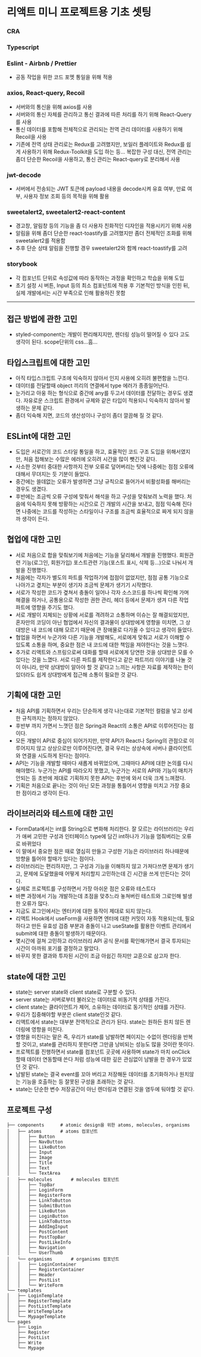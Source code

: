 # 리액트 미니 프로젝트용 기초 셋팅

### CRA
### Typescript
### Eslint - Airbnb / Prettier
- 공동 작업을 위한 코드 포멧 통일을 위해 적용

### axios, React-query, Recoil
- 서버와의 통신을 위해 axios를 사용
- 서버와의 통신 자체를 관리하고 통신 결과에 따른 처리를 하기 위해 React-Query를 사용
- 통신 데이터를 포함해 전체적으로 관리되는 전역 관리 데이터를 사용하기 위해 Recoil을 사용
- 기존에 전역 상태 관리로는 Redux를 고려했지만, 보일러 플레이트와 Redux를 쉽게 사용하기 위해 Redux-Toolkit을 도입 하는 등... 복잡한 구성 대신, 전역 관리는 좀더 단순한 Recoil을 사용하고, 통신 관리는 React-query로 분리해서 사용

### jwt-decode

- 서버에서 전송되는 JWT 토큰에 payload 내용을 decode시켜 유효 여부, 만료 여부, 사용자 정보 조회 등의 목적을 위해 활용

### sweetalert2, sweetalert2-react-content

- 경고창, 알림창 등의 기능을 좀 더 사용자 친화적인 디자인을 적용시키기 위해 사용
- 알림을 위해 좀더 단순한 react-toastify를 고려했지만 좀더 전체적인 조화를 위해 sweetalert2를 적용함
- 추후 단순 상태 알림을 진행할 경우 sweetalert2와 함께 react-toastify를 고려

### storybook

- 각 컴포넌트 단위로 속성값에 따라 동작하는 과정을 확인하고 학습을 위해 도입
- 초기 설정 시 버튼, Input 등의 최소 컴포넌트에 적용 후 기본적인 방식을 인힌 뒤, 실제 개발에서는 시간 부족으로 인해 활용하진 못함

---

## 접근 방법에 관한 고민
- styled-component는 개발이 편리해지지만, 렌더링 성능이 떨어질 수 있다 고도 생각이 된다. scope단위의 css...흠...

## 타입스크립트에 대한 고민
- 아직 타입스크립트 구조에 익숙하지 않아서 인지 사용에 오히려 불편함을 느낀다.
- 데이터를 전달할때 object 끼리의 연결에서 type 에러가 종종일어난다.
- 눈가리고 아웅 하는 형식으로 중간에 any를 두고서 데이터를 전달하는 경우도 생겼다. 자유로운 스크립트 환경에서 규제와 같은 타입이 적용되니 익숙하지 않아서 발생하는 문제 같다.
- 좀더 익숙해 지면, 코드의 생산성이나 구성이 좀더 깔끔해 질 것 같다.

## ESLint에 대한 고민
- 도입은 서로간의 코드 스타일 통일을 하고, 효율적인 코드 구조 도입을 위해서였지만, 처음 접해보는 수많은 에러에 오히려 시간을 많이 뺏긴것 같다.
- 사소한 것부터 중대한 사항까지 전부 오류로 덮어버리는 탓에 나중에는 점점 오류에 대해서 무뎌지는 듯 기분이 들었다.
- 중간에는 쓸데없는 오류가 발생하면 그냥 규칙으로 들어가서 비활성화를 해버리는 경우도 생겼다.
- 후반에는 조금씩 오류 구성에 맞춰서 해석을 하고 구성을 맞춰보려 노력을 했다. 처음에 익숙하지 못해 방황하는 시간으로 긴 개발의 시간을 보내고, 점점 익숙해 진다면 나중에는 코드를 작성하는 스타일이나 구조를 조금씩 효율적으로 짜게 되지 않을까 생각이 든다.

## 협업에 대한 고민
- 서로 처음으로 합을 맞춰보기에 처음에는 기능을 달리해서 개발을 진행했다. 회원관련 기능(로그인, 회원가입) 포스트관련 기능(포스트 표시, 삭제 등...)으로 나눠서 개발을 진행했다.
- 처음에는 각자가 별도의 파트를 작업하기에 접점이 없었지만, 점점 공통 기능으로 나아가고 곂치는 부분이 생기자 조금씩 문제가 생기기 시작했다.
- 서로가 작성한 코드가 곂쳐서 충돌이 일어나 각자 소스코드를 하나씩 확인해 가며 해결을 하거나, 공통용으로 작성한 권한 관리, 헤더 등에서 문제가 생겨 다른 작업 파트에 영향을 주기도 했다.
- 서로 개발이 지체되는 상황에 서로를 격려하고 소통하며 이슈는 잘 해결되었지만, 혼자만의 코딩이 아닌 협업에서 자신의 결과물이 상대방에게 영향을 미치면, 그 상대방은 내 코드에 대해 모르기 때문에 큰 장애물로 다가올 수 있다고 생각이 들었다.
- 협업을 하면서 누군가와 다른 기능을 개발해도, 서로에게 맞춰고 서로가 이해할 수 있도록 소통을 하며, 중요한 점은 내 코드에 대한 책임을 져야한다는 것을 느꼇다.
- 추가로 리액트와 스프링으로써 대화를 할때 서로에게 당연한 것을 상대방은 모를 수 있다는 것을 느꼈다. 서로 다른 파트를 제작한다고 같은 파트끼리 이야기를 나눌 것이 아니라, 만약 상대방이 알아야 할 것 같다고 느끼는 사항은 자료를 제작하는 한이 있더라도 쉽게 상대방에게 접근해 소통이 필요한 것 같다.

## 기획에 대한 고민
- 처음 API를 기획하면서 우리는 단순하게 생각 나는대로 기본적인 컬럼을 넣고 상세한 규칙까지는 정하지 않았다.
- 후반부 까지 가면서 느꼇던 점은 Spring과 React의 소통은 API로 이루어진다는 점이다.
- 모든 개발이 API로 중심이 되어가지만, 만약 API가 React나 Spring의 관점으로 이루어지지 않고 상상으로만 이루어진다면, 결국 우리는 상상속에 서버나 클라이언트와 연결을 시도하게 된다는 점이다.
- API는 기능을 개발할 때마다 새롭게 바뀌었으며, 그때마다 API에 대한 논의를 다시 해야했다. 누군가는 API를 따라오지 못했고, 누군가는 서로의 API와 기능이 매치가 안되는 등 초반에 제대로 기획하지 못한 API는 후반에 와서 더욱 크게 느껴졌다.
- 기획은 처음으로 끝나는 것이 아닌 모든 과정을 통틀어서 영향을 미치고 가장 중요한 점이라고 생각이 든다.

## 라이브러리와 테스트에 대한 고민
- FormData에서는 int를 String으로 변화해 처리한다. 잘 모르는 라이브러리는 우리가 애써 고민한 구성과 인터페이스  type에 담긴 int하나가 기능을 멈춰버리는 오류로 바뀌었다
- 이 말에서 중요한 점은 때로 열심히 만들고 구성한 기능은 라이브러리 하나때문에 방향을 틀어야 할때가 있다는 점이다.
- 라이브러리는 편리하지만, 그 구성과 기능을 이해하지 않고 가져다쓰면 문제가 생기고, 문제에 도달했을때 어떻게 처리할지 고민하는데 긴 시간을 쓰게 만든다는 것이다.
- 실제로 프로젝트를 구성하면서 가장 아쉬운 점은 오류와 테스트다
- 바쁜 과정에서 기능 개발하는데 초점을 맞추느라 놓쳐버린 테스트와 그로인해 발생한 오류가 많다.
- 지금도 로그인에서는 엔터키에 대한 동작이 제대로 되지 않는다.
- 리액트 Hook에서 useForm을 사용하면 엔터에 대한 커밋이 자동 적용되는데, 필요하다고 만든 유효성 검증 부분과 충돌이 나고 useState를 활용한 이벤트 관리에서 submit에 대한 충돌이 발생하기 때문이다.
- 몇시간에 걸쳐 고민하고 라이브러리 API 공식 문서를 확인해가면서 결국 투자되는 시간이 아까워 포기를 결정하고 말았다.
- 바꾸지 못한 결과와 투자된 시간이 조금 아쉽긴 하지만 교훈으로 삼고자 한다.

## state에 대한 고민
- state는 server state와 client state로 구분할 수 있다.
- server state는 서버로부터 불러오는 데이터로 비동기적 상태를 가진다.
- client state는 클라이언트가 제어, 소유하는 데이터로 동기적인 상태를 가진다.
- 우리가 집중해야할 부분은 client state인것 같다.
- 리액트에서 state는 대부분 전역적으로 관리가 된다. state는 원하든 원치 않든 렌더링에 영항을 미친다.
- 영향을 미친다는 말은 즉, 우리가 state를 남발하면 페이지는 수없이 렌더링을 반복할 것이고, state를 관리하지 못한다면 그만큼 낭비되는 성능도 많을 것이란 뜻이다.
- 프로젝트를 진행하면서 state를 컴포넌트 곳곳에 사용하며 state가 마치 onClick 할때 데이터 연동할때 쓴다 처럼 성능에 대한 깊은 관심없이 남발을 한 경우가 있었던 것 같다.
- 남발된 state는 결국 event를 꼬아 버리고 저장해둔 데이터를 초기화하거나 원치않는 기능을 호출하는 등 잘못된 구성을 초래하는 것 같다.
- state는 단순한 변수 저장공간이 아닌 렌더링과 연결된 것을 염두에 둬야할 것 같다.

## 프로젝트 구성


    ├── components      # atomic design을 위한 atoms, molecules, organisms
    │   ├── atoms		# atoms 컴포넌트
    │   │   ├── Button
    │   │   ├── NavButton
    │   │   ├── LikeButton
    │   │   ├── Input
    │   │   ├── Image
    │   │   ├── Title
    │   │   ├── Text
    │   │   └── TextArea
    │   ├── molecules		# molecules 컴포넌트
    │   │   ├── TopBar
    │   │   ├── LoginForm
    │   │   ├── RegisterForm
    │   │   ├── LinkToButton
    │   │   ├── SubmitButton
    │   │   ├── LikeButton
    │   │   ├── LoginButton
    │   │   ├── LinkToButton
    │   │   ├── AddImgInput
    │   │   ├── PostContent
    │   │   ├── PostTopBar
    │   │   ├── PostLikeInfo
    │   │   ├── Navigation
    │   │   └── UserThumb
    │   └── organisms		# organisms 컴포넌트
    │   │   ├── LoginContainer
    │   │   ├── RegisterContainer
    │   │   ├── Header
    │   │   ├── PostList
    │   │   └── WriteForm
    └── templates
    │   ├── LoginTemplate
    │   ├── RegisterTemplate
    │   ├── PostListTemplate
    │   ├── WriteTemplate
    │   └── MypageTemplate
    └── pages     
        ├── Login
        ├── Register
        ├── PostList
        ├── Write
        └── Mypage
